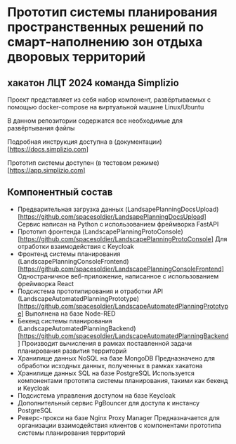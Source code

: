 # Прототип системы планирования пространственных решений по смарт-наполнению зон отдыха дворовых территорий
## хакатон ЛЦТ 2024 команда Simplizio

Проект представляет из себя набор компонент, развёртываемых с помощью docker-compose на виртуальной машине Linux/Ubuntu

В данном репозитории содержатся все необходимые для развёртывания файлы

Подробная инструкция доступна в (документации)[https://docs.simplizio.com]

Прототип системы доступен (в тестовом режиме)[https://app.simplizio.com]

## Компонентный состав
- Предварительная загрузка данных (LandsapePlanningDocsUpload)[https://github.com/spacesoldier/LandsapePlanningDocsUpload]
  Cервис написан на Python с использованием фреймворка FastAPI
- Прототип фронтенда (LandscapePlanningProtoConsole)[https://github.com/spacesoldier/LandscapePlanningProtoConsole]
  Для отработки взаимодействия с Keycloak
- Фронтенд системы планирования (LandscapePlanningConsoleFrontend)[https://github.com/spacesoldier/LandscapePlanningConsoleFrontend]
  Одностраничное веб-приложение, написанное с использованием фреймворка React
- Подсистема прототипирования и отработки API (LandscapeAutomatedPlanningPrototype)[https://github.com/spacesoldier/LandscapeAutomatedPlanningPrototype]
  Выполнена на базе Node-RED
- Бекенд системы планирования (LandscapeAutomatedPlanningBackend)[https://github.com/spacesoldier/LandscapeAutomatedPlanningBackend]
  Производит вычисления в рамках поставленной задачи планирования развития территорий
- Хранилище данных NoSQL на базе MongoDB
  Предназначено для обработки исходных данных, полученных в рамках хакатона
- Хранилище данных SQL на базе PostgreSQL
  Используется компонентами прототипа системы планирования, такими как бекенд и Keycloak
- Подсистема управления доступом на базе Keycloak
- Дополнительный сервис PgBouncer для доступа к инстансу PostgreSQL
- Реверс-прокси на базе Nginx Proxy Manager
  Предназначается для организации взаимодействия клиентов с компонентами прототипа системы планирования территорий
